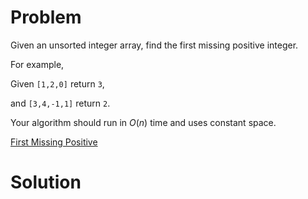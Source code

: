 
# Problem

Given an unsorted integer array, find the first missing positive integer.

For example,

Given `[1,2,0]` return `3`,

and `[3,4,-1,1]` return `2`.

Your algorithm should run in _O_(_n_) time and uses constant space.



[First Missing Positive](https://leetcode.com/problems/first-missing-positive)

# Solution



